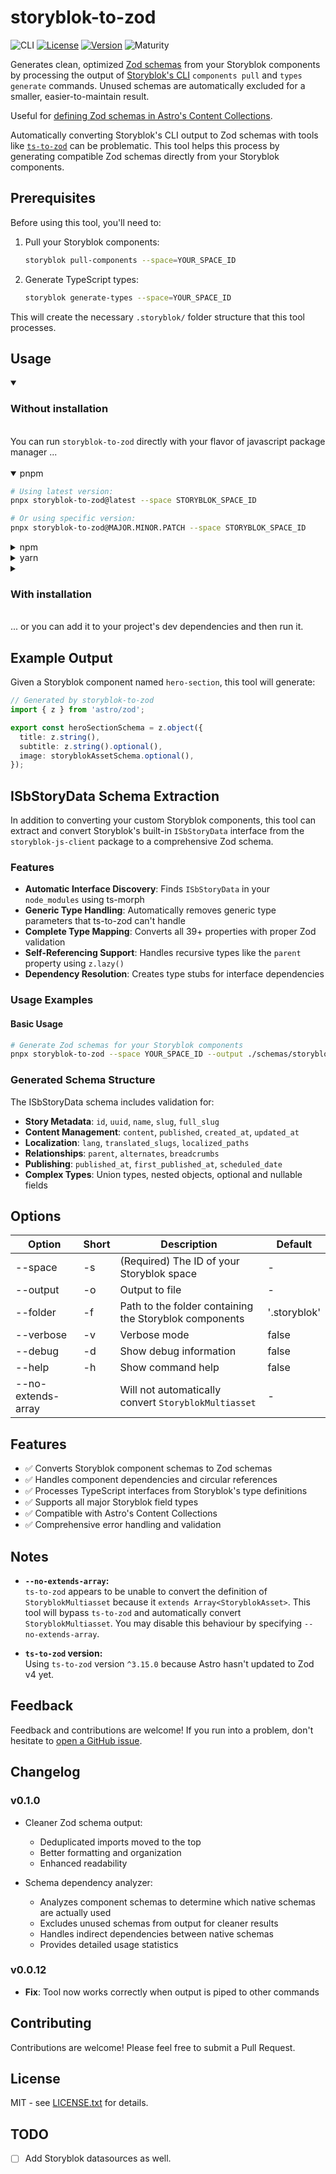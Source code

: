 # storyblok-to-zod

![CLI](https://img.shields.io/badge/CLI-forestgreen?logo=npm)
[![License](https://img.shields.io/npm/l/storyblok-to-zod?label=license&color=blue)](https://github.com/romainpi/storyblok-to-zod/blob/main/LICENSE.txt)
[![Version](https://img.shields.io/npm/v/storyblok-to-zod?logo=npm)](https://npmjs.org/package/storyblok-to-zod)
![Maturity](https://img.shields.io/github/created-at/romainpi/storyblok-to-zod?label=born&color=hotpink)

Generates clean, optimized [Zod schemas][zod] from your Storyblok components by processing the output of [Storyblok's
CLI][storyblok-cli] `components pull` and `types generate` commands. Unused schemas are automatically excluded for a
smaller, easier-to-maintain result.

Useful for [defining Zod schemas in Astro's Content Collections][astro-collection-schema].

Automatically converting Storyblok's CLI output to Zod schemas with tools like [`ts-to-zod`] can be problematic. This
tool helps this process by generating compatible Zod schemas directly from your Storyblok components.

## Prerequisites

Before using this tool, you'll need to:

1. Pull your Storyblok components:

   ```sh
   storyblok pull-components --space=YOUR_SPACE_ID
   ```

2. Generate TypeScript types:

   ```sh
   storyblok generate-types --space=YOUR_SPACE_ID
   ```

This will create the necessary `.storyblok/` folder structure that this tool processes.

## Usage

<details open>
  <summary>
    <h3>Without installation</h3><br/>
    You can run <code>storyblok-to-zod</code> directly with your flavor of javascript package manager ...
  </summary>
  <br/>
  <details open>
  <summary>pnpm</summary>

  ```sh
  # Using latest version:
  pnpx storyblok-to-zod@latest --space STORYBLOK_SPACE_ID

  # Or using specific version:
  pnpx storyblok-to-zod@MAJOR.MINOR.PATCH --space STORYBLOK_SPACE_ID
  ```
  </details>
  <details>
  <summary>npm</summary>

  ```sh
  # Using latest version:
  npx storyblok-to-zod@latest --space STORYBLOK_SPACE_ID
  
  # Or using specific version:
  npx storyblok-to-zod@MAJOR.MINOR.PATCH --space STORYBLOK_SPACE_ID
  ```
  </details>
  <details>
  <summary>yarn</summary>

  ```sh
  yarn dlx storyblok-to-zod --space STORYBLOK_SPACE_ID
  ```
  </details>
</details>

<details>
  <summary>
    <h3>With installation</h3><br/>
    ... or you can add it to your project's dev dependencies and then run it.
  </summary>

  #### Installing

  <details open>
    <summary>pnpm</summary>

  ```sh
  pnpm add storyblok-to-zod --dev
  ```
  </details>
  <details>
  <summary>npm</summary>

  ```sh
  npm install storyblok-to-zod --save-dev
  ```
  </details>
  <details>
  <summary>yarn</summary>

  ```sh
  yarn add storyblok-to-zod --dev
  ```

  </details>

  #### Running


  <details open>
  <summary>pnpm</summary>

  ```sh
  pnpm storyblok-to-zod --space STORYBLOK_SPACE_ID
  ```
  </details>
  <details>
  <summary>yarn</summary>

  ```sh
  yarn storyblok-to-zod --space STORYBLOK_SPACE_ID
  ```
  </details>



</details>


## Example Output

Given a Storyblok component named `hero-section`, this tool will generate:

```typescript
// Generated by storyblok-to-zod
import { z } from 'astro/zod';

export const heroSectionSchema = z.object({
  title: z.string(),
  subtitle: z.string().optional(),
  image: storyblokAssetSchema.optional(),
});
```

## ISbStoryData Schema Extraction

In addition to converting your custom Storyblok components, this tool can extract and convert Storyblok's built-in `ISbStoryData` interface from the `storyblok-js-client` package to a comprehensive Zod schema.

### Features

- **Automatic Interface Discovery**: Finds `ISbStoryData` in your `node_modules` using ts-morph
- **Generic Type Handling**: Automatically removes generic type parameters that ts-to-zod can't handle
- **Complete Type Mapping**: Converts all 39+ properties with proper Zod validation
- **Self-Referencing Support**: Handles recursive types like the `parent` property using `z.lazy()`
- **Dependency Resolution**: Creates type stubs for interface dependencies

### Usage Examples

#### Basic Usage
```sh
# Generate Zod schemas for your Storyblok components
pnpx storyblok-to-zod --space YOUR_SPACE_ID --output ./schemas/storyblok.ts
```

### Generated Schema Structure

The ISbStoryData schema includes validation for:

- **Story Metadata**: `id`, `uuid`, `name`, `slug`, `full_slug`
- **Content Management**: `content`, `published`, `created_at`, `updated_at`  
- **Localization**: `lang`, `translated_slugs`, `localized_paths`
- **Relationships**: `parent`, `alternates`, `breadcrumbs`
- **Publishing**: `published_at`, `first_published_at`, `scheduled_date`
- **Complex Types**: Union types, nested objects, optional and nullable fields

## Options

| Option              | Short | Description                                            | Default                      |
| ---------           | ----- | ------------------------------------------------------ | ---------------------------- |
| --space             | -s    | (Required) The ID of your Storyblok space              | -                            |
| --output            | -o    | Output to file                                         | -                            |
| --folder            | -f    | Path to the folder containing the Storyblok components | '.storyblok'                 |
| --verbose           | -v    | Verbose mode                                           | false                        |
| --debug             | -d    | Show debug information                                 | false                        |
| --help              | -h    | Show command help                                      | false                        |
| --no-extends-array  |       | Will not automatically convert `StoryblokMultiasset`   | -                            |

## Features

- ✅ Converts Storyblok component schemas to Zod schemas
- ✅ Handles component dependencies and circular references
- ✅ Processes TypeScript interfaces from Storyblok's type definitions
- ✅ Supports all major Storyblok field types
- ✅ Compatible with Astro's Content Collections
- ✅ Comprehensive error handling and validation

## Notes

- __`--no-extends-array`:__  
  `ts-to-zod` appears to be unable to convert the definition of
`StoryblokMultiasset` because it `extends Array<StoryblokAsset>`. This tool will
bypass `ts-to-zod` and automatically convert `StoryblokMultiasset`. You may
disable this behaviour by specifying `--no-extends-array`.

- __`ts-to-zod` version:__  
  Using `ts-to-zod` version `^3.15.0` because Astro hasn't updated to Zod v4 yet.

## Feedback

Feedback and contributions are welcome! If you run into a problem, don't hesitate to [open a GitHub issue][new-issue].

## Changelog

### v0.1.0

- Cleaner Zod schema output:
  - Deduplicated imports moved to the top
  - Better formatting and organization
  - Enhanced readability

- Schema dependency analyzer:
  - Analyzes component schemas to determine which native schemas are actually used
  - Excludes unused schemas from output for cleaner results
  - Handles indirect dependencies between native schemas
  - Provides detailed usage statistics

### v0.0.12

- **Fix**: Tool now works correctly when output is piped to other commands

## Contributing

Contributions are welcome! Please feel free to submit a Pull Request.

## License

MIT - see [LICENSE.txt](LICENSE.txt) for details.

## TODO

- [ ] Add Storyblok datasources as well.

[astro-collection-schema]: https://docs.astro.build/en/guides/content-collections/#defining-the-collection-schema
[`ts-to-zod`]: https://www.npmjs.com/package/ts-to-zod
[storyblok-cli]: https://www.storyblok.com/docs/packages/storyblok-cli
[zod]: https://zod.dev
[new-issue]: https://github.com/romainpi/storyblok-to-zod/issues/new
